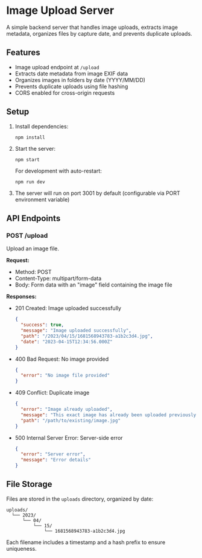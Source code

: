 
# Image Upload Server

A simple backend server that handles image uploads, extracts image metadata, organizes files by capture date, and prevents duplicate uploads.

## Features

- Image upload endpoint at `/upload`
- Extracts date metadata from image EXIF data
- Organizes images in folders by date (YYYY/MM/DD)
- Prevents duplicate uploads using file hashing
- CORS enabled for cross-origin requests

## Setup

1. Install dependencies:
   ```
   npm install
   ```

2. Start the server:
   ```
   npm start
   ```
   
   For development with auto-restart:
   ```
   npm run dev
   ```

3. The server will run on port 3001 by default (configurable via PORT environment variable)

## API Endpoints

### POST /upload

Upload an image file.

**Request:**
- Method: POST
- Content-Type: multipart/form-data
- Body: Form data with an "image" field containing the image file

**Responses:**
- 201 Created: Image uploaded successfully
  ```json
  {
    "success": true,
    "message": "Image uploaded successfully",
    "path": "/2023/04/15/1681568943783-a1b2c3d4.jpg",
    "date": "2023-04-15T12:34:56.000Z"
  }
  ```

- 400 Bad Request: No image provided
  ```json
  {
    "error": "No image file provided"
  }
  ```

- 409 Conflict: Duplicate image
  ```json
  {
    "error": "Image already uploaded",
    "message": "This exact image has already been uploaded previously.",
    "path": "/path/to/existing/image.jpg"
  }
  ```

- 500 Internal Server Error: Server-side error
  ```json
  {
    "error": "Server error",
    "message": "Error details"
  }
  ```

## File Storage

Files are stored in the `uploads` directory, organized by date:
```
uploads/
  └── 2023/
      └── 04/
          └── 15/
              └── 1681568943783-a1b2c3d4.jpg
```

Each filename includes a timestamp and a hash prefix to ensure uniqueness.
